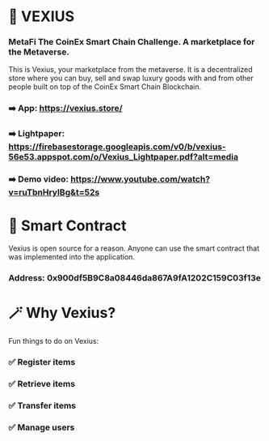 # 🌟 VEXIUS
### MetaFi The CoinEx Smart Chain Challenge. A marketplace for the Metaverse.

This is Vexius, your marketplace from the metaverse. 
It is a decentralized store where you can buy, sell and swap luxury goods with and from other people built on top of the CoinEx Smart Chain Blockchain.

### ➡️ App: https://vexius.store/
### ➡️ Lightpaper: https://firebasestorage.googleapis.com/v0/b/vexius-56e53.appspot.com/o/Vexius_Lightpaper.pdf?alt=media
### ➡️ Demo video: https://www.youtube.com/watch?v=ruTbnHryIBg&t=52s

# 📝 Smart Contract
Vexius is open source for a reason. Anyone can use the smart contract that was implemented into the application.
### Address: 0x900df5B9C8a08446da867A9fA1202C159C03f13e

# 🪄 Why Vexius?
Fun things to do on Vexius:

### ✅ Register items
### ✅ Retrieve items
### ✅ Transfer items
### ✅ Manage users
